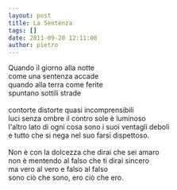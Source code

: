```yaml
---
layout: post
title: La Sentenza
tags: []
date: 2011-09-20 12:11:00
author: pietro
---
```

Quando il giorno alla notte<br/>come una sentenza accade<br/>quando alla terra come ferite<br/>spuntano sottili strade<br/><br/>contorte distorte quasi incomprensibili<br/>luci senza ombre il contro sole è luminoso<br/>l'altro lato di ogni cosa sono i suoi ventagli deboli<br/>e tutto che si nega nel suo farsi dispettoso.<br/><br/>Non è con la dolcezza che dirai che sei amaro<br/>non è mentendo al falso che ti dirai sincero<br/>ma vero al vero e falso al falso<br/>sono ciò che sono, ero ciò che ero.
